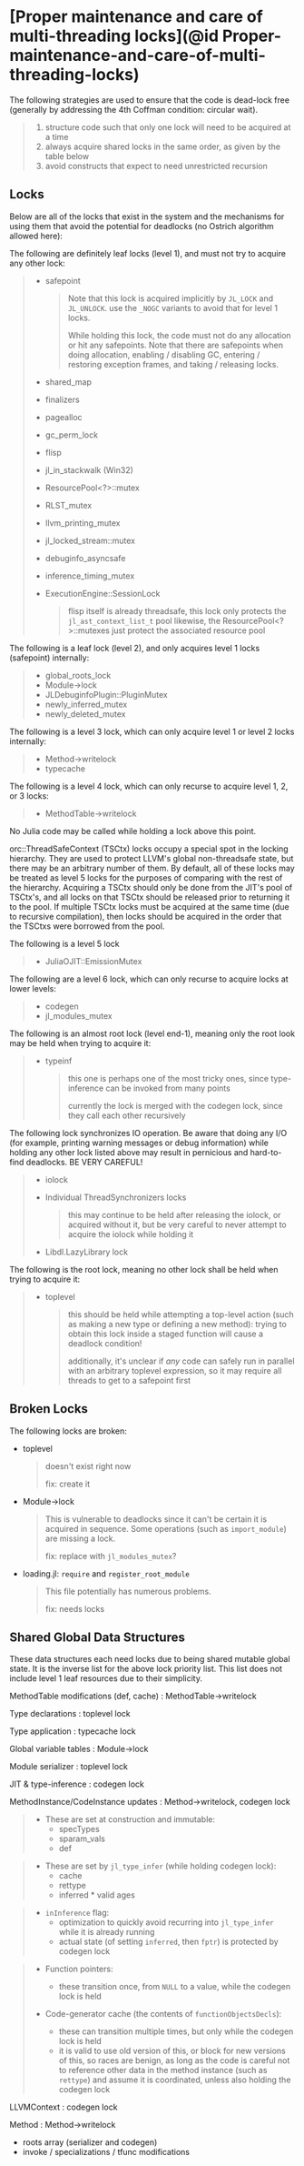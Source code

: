# [Proper maintenance and care of multi-threading locks](@id Proper-maintenance-and-care-of-multi-threading-locks)

The following strategies are used to ensure that the code is dead-lock free (generally by addressing
the 4th Coffman condition: circular wait).

> 1. structure code such that only one lock will need to be acquired at a time
> 2. always acquire shared locks in the same order, as given by the table below
> 3. avoid constructs that expect to need unrestricted recursion

## Locks

Below are all of the locks that exist in the system and the mechanisms for using them that avoid
the potential for deadlocks (no Ostrich algorithm allowed here):

The following are definitely leaf locks (level 1), and must not try to acquire any other lock:

>   * safepoint
>
>     > Note that this lock is acquired implicitly by `JL_LOCK` and `JL_UNLOCK`. use the `_NOGC` variants
>     > to avoid that for level 1 locks.
>     >
>     > While holding this lock, the code must not do any allocation or hit any safepoints. Note that
>     > there are safepoints when doing allocation, enabling / disabling GC, entering / restoring exception
>     > frames, and taking / releasing locks.
>   * shared_map
>   * finalizers
>   * pagealloc
>   * gc_perm_lock
>   * flisp
>   * jl_in_stackwalk (Win32)
>   * ResourcePool<?>::mutex
>   * RLST_mutex
>   * llvm_printing_mutex
>   * jl_locked_stream::mutex
>   * debuginfo_asyncsafe
>   * inference_timing_mutex
>   * ExecutionEngine::SessionLock
>
>     > flisp itself is already threadsafe, this lock only protects the `jl_ast_context_list_t` pool
>     > likewise, the ResourcePool<?>::mutexes just protect the associated resource pool

The following is a leaf lock (level 2), and only acquires level 1 locks (safepoint) internally:

>   * global_roots_lock
>   * Module->lock
>   * JLDebuginfoPlugin::PluginMutex
>   * newly_inferred_mutex
>   * newly_deleted_mutex

The following is a level 3 lock, which can only acquire level 1 or level 2 locks internally:

>   * Method->writelock
>   * typecache

The following is a level 4 lock, which can only recurse to acquire level 1, 2, or 3 locks:

>   * MethodTable->writelock

No Julia code may be called while holding a lock above this point.

orc::ThreadSafeContext (TSCtx) locks occupy a special spot in the locking hierarchy. They are used to
protect LLVM's global non-threadsafe state, but there may be an arbitrary number of them. By default,
all of these locks may be treated as level 5 locks for the purposes of comparing with the rest of the
hierarchy. Acquiring a TSCtx should only be done from the JIT's pool of TSCtx's, and all locks on
that TSCtx should be released prior to returning it to the pool. If multiple TSCtx locks must be
acquired at the same time (due to recursive compilation), then locks should be acquired in the order
that the TSCtxs were borrowed from the pool.

The following is a level 5 lock

>   * JuliaOJIT::EmissionMutex

The following are a level 6 lock, which can only recurse to acquire locks at lower levels:

>   * codegen
>   * jl_modules_mutex

The following is an almost root lock (level end-1), meaning only the root look may be held when
trying to acquire it:

>   * typeinf
>
>     > this one is perhaps one of the most tricky ones, since type-inference can be invoked from many
>     > points
>     >
>     > currently the lock is merged with the codegen lock, since they call each other recursively

The following lock synchronizes IO operation. Be aware that doing any I/O (for example,
printing warning messages or debug information) while holding any other lock listed above
may result in pernicious and hard-to-find deadlocks. BE VERY CAREFUL!

>   * iolock
>   * Individual ThreadSynchronizers locks
>
>     > this may continue to be held after releasing the iolock, or acquired without it,
>     > but be very careful to never attempt to acquire the iolock while holding it
>
>   * Libdl.LazyLibrary lock


The following is the root lock, meaning no other lock shall be held when trying to acquire it:

>   * toplevel
>
>     > this should be held while attempting a top-level action (such as making a new type or defining
>     > a new method): trying to obtain this lock inside a staged function will cause a deadlock condition!
>     >
>     >
>     > additionally, it's unclear if *any* code can safely run in parallel with an arbitrary toplevel
>     > expression, so it may require all threads to get to a safepoint first

## Broken Locks

The following locks are broken:

  * toplevel

    > doesn't exist right now
    >
    > fix: create it

  * Module->lock

    > This is vulnerable to deadlocks since it can't be certain it is acquired in sequence.
    > Some operations (such as `import_module`) are missing a lock.
    >
    > fix: replace with `jl_modules_mutex`?

  * loading.jl: `require` and `register_root_module`

    > This file potentially has numerous problems.
    >
    > fix: needs locks

## Shared Global Data Structures

These data structures each need locks due to being shared mutable global state. It is the inverse
list for the above lock priority list. This list does not include level 1 leaf resources due to
their simplicity.

MethodTable modifications (def, cache) : MethodTable->writelock

Type declarations : toplevel lock

Type application : typecache lock

Global variable tables : Module->lock

Module serializer : toplevel lock

JIT & type-inference : codegen lock

MethodInstance/CodeInstance updates : Method->writelock, codegen lock

>   * These are set at construction and immutable:
>       * specTypes
>       * sparam_vals
>       * def

>   * These are set by `jl_type_infer` (while holding codegen lock):
>       * cache
>       * rettype
>       * inferred
        * valid ages

>   * `inInference` flag:
>       * optimization to quickly avoid recurring into `jl_type_infer` while it is already running
>       * actual state (of setting `inferred`, then `fptr`) is protected by codegen lock

>   * Function pointers:
>       * these transition once, from `NULL` to a value, while the codegen lock is held
>
>   * Code-generator cache (the contents of `functionObjectsDecls`):
>       * these can transition multiple times, but only while the codegen lock is held
>       * it is valid to use old version of this, or block for new versions of this, so races are benign,
>         as long as the code is careful not to reference other data in the method instance (such as `rettype`)
>         and assume it is coordinated, unless also holding the codegen lock
>
LLVMContext : codegen lock

Method : Method->writelock

  * roots array (serializer and codegen)
  * invoke / specializations / tfunc modifications
